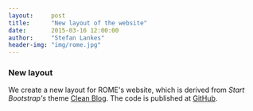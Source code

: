 ```yaml
---
layout:     post
title:      "New layout of the website"
date:       2015-03-16 12:00:00
author:     "Stefan Lankes"
header-img: "img/rome.jpg"
---
```


### New layout

We create a new layout for ROME's  website, which is derived from *Start Bootstrap's* theme [Clean Blog](http://ironsummitmedia.github.io/startbootstrap-clean-blog-jekyll/).
The code is published at [GitHub](https://github.com/IronSummitMedia/startbootstrap-clean-blog-jekyll).
